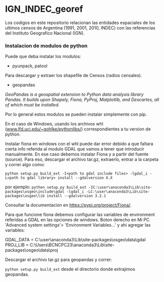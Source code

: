 # IGN_INDEC_georef

Los codigos en este repositorio relacionan las entidades espaciales de los ultimos censos de Argentina (1991, 2001, 2010, INDEC) con las referencias del Instituto Geografico Nacional (IGN).

### Instalacion de modulos de python

Puede que deba instalar los modulos:

  - pyunpack, patool

Para descargar y extraer los shapefile de Censos (radios censales).

  - geopandas

*GeoPandas is a geospatial extension to Python data analysis library Pandas. It builds upon Shapely, Fiona, PyProj, Matplotlib, and Descartes, all of which must be installed.*

Por lo general estos modulos se pueden instalar simplemente con pip.

En el caso de Windows, usando los archivos whl (www.lfd.uci.edu/~gohlke/pythonlibs/) correspondientes a tu version de python. 

Instalar fiona en windows con el whl puede dar error debido a que faltara cierta info referida al modulo GDAL que vamos a tener que introducir manualmente. En ese caso debemos instalar Fiona y a partir del fuente (source). Para eso, descargar el archivo tar.gz, extraerlo, entrar a la carpeta y correr algo como:

`python setup.py build_ext -I<path to gdal include files> -lgdal_i -L<path to gdal library> install --gdalversion X.X`

por ejemplo:
`python setup.py build_ext -IC:\user\anaconda3\Lib\site-packages\osgeo\include\gdal -lgdal_i -LC:\user\anaconda3\Lib\site-packages\osgeo\lib install --gdalversion 3.2.1`

Consultar la documentacion en https://pypi.org/project/Fiona/. 

Para que funcione fiona debemos configurar las variables de environment referidas a GDAL en las opciones de windows. Boton derecho en Mi PC 'Advanced system settings'> 'Environment Variables...' y ahi agregar las variables:

GDAL_DATA = C:\user\anaconda3\Lib\site-packages\osgeo\data\gdal
PROJ_LIB = C:\Users\BCNCPC23\anaconda3\Lib\site-packages\osgeo\data\proj

Descargar el archivo tar.gz para geopandas y correr:

`python setup.py build_ext` desde el directorio donde extrajimos geopandas.
